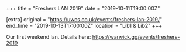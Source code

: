 +++
title = "Freshers LAN 2019"
date = "2019-10-11T19:00:00Z"

[extra]
original = "https://uwcs.co.uk/events/freshers-lan-2019/"    
end_time = "2019-10-13T17:00:00Z"
location = "Lib1 & Lib2"
+++

Our first weekend lan. Details here: https://warwick.gg/events/freshers-2019

